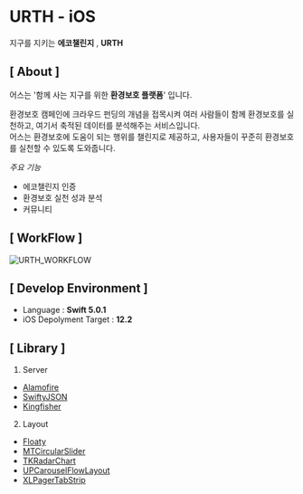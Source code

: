 # URTH - iOS

지구를 지키는 **에코챌린지** , **URTH**

## [ About ]

어스는 '함께 사는 지구를 위한 **환경보호 플랫폼**' 입니다.

환경보호 캠페인에 크라우드 펀딩의 개념을 접목시켜 여러 사람들이 함께 환경보호를 실천하고, 여기서 축적된 데이터를 분석해주는 서비스입니다. <br>어스는 환경보호에 도움이 되는 행위를 챌린지로 제공하고, 사용자들이 꾸준히 환경보호를 실천할 수 있도록 도와줍니다.

*주요 기능*

- 에코챌린지 인증
- 환경보호 실천 성과 분석
- 커뮤니티

## [ WorkFlow ]             

![URTH_WORKFLOW](/Users/yongbeom/Downloads/URTH_WORKFLOW/URTH_WORKFLOW.jpg)

## [ Develop Environment ]

- Language :  **Swift 5.0.1**
- iOS Depolyment Target : **12.2**

## [ Library ]

1. Server

- [Alamofire](https://github.com/Alamofire/Alamofire)
- [SwiftyJSON](https://github.com/SwiftyJSON/SwiftyJSON)
- [Kingfisher](https://github.com/onevcat/Kingfisher)

2. Layout

- [Floaty](https://github.com/kciter/Floaty)
- [MTCircularSlider](https://github.com/EranBoudjnah/MTCircularSlider)
- [TKRadarChart](https://github.com/TBXark/TKRadarChart)
- [UPCarouselFlowLayout](https://github.com/ink-spot/UPCarouselFlowLayout)
- [XLPagerTabStrip](https://github.com/xmartlabs/XLPagerTabStrip)

